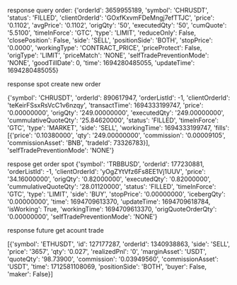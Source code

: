 response query order:
{'orderId': 3659955189,
 'symbol': 'CHRUSDT',
 'status': 'FILLED',
 'clientOrderId': 'GOxfKxvmFDeMngj7efTTJC',
 'price': '0.1102',
 'avgPrice': '0.1102',
 'origQty': '50',
 'executedQty': '50',
 'cumQuote': '5.5100',
 'timeInForce': 'GTC',
 'type': 'LIMIT',
 'reduceOnly': False,
 'closePosition': False,
 'side': 'SELL',
 'positionSide': 'BOTH',
 'stopPrice': '0.0000',
 'workingType': 'CONTRACT_PRICE',
 'priceProtect': False,
 'origType': 'LIMIT',
 'priceMatch': 'NONE',
 'selfTradePreventionMode': 'NONE',
 'goodTillDate': 0,
 'time': 1694280485055,
 'updateTime': 1694280485055}

 response spot create new order

 {'symbol': 'CHRUSDT',
 'orderId': 890617947,
 'orderListId': -1,
 'clientOrderId': 'teKeirFSsxRsVcC1v6nzqy',
 'transactTime': 1694333199747,
 'price': '0.00000000',
 'origQty': '249.00000000',
 'executedQty': '249.00000000',
 'cummulativeQuoteQty': '25.84620000',
 'status': 'FILLED',
 'timeInForce': 'GTC',
 'type': 'MARKET',
 'side': 'SELL',
 'workingTime': 1694333199747,
 'fills': [{'price': '0.10380000',
   'qty': '249.00000000',
   'commission': '0.00009105',
   'commissionAsset': 'BNB',
   'tradeId': 73326783}],
 'selfTradePreventionMode': 'NONE'}

 respose get order spot
 {'symbol': 'TRBBUSD',
 'orderId': 177230881,
 'orderListId': -1,
 'clientOrderId': 'yOgZYtVfz6Fs8EE1Vj1UUV',
 'price': '34.16000000',
 'origQty': '0.82000000',
 'executedQty': '0.82000000',
 'cummulativeQuoteQty': '28.01120000',
 'status': 'FILLED',
 'timeInForce': 'GTC',
 'type': 'LIMIT',
 'side': 'BUY',
 'stopPrice': '0.00000000',
 'icebergQty': '0.00000000',
 'time': 1694709613370,
 'updateTime': 1694709618784,
 'isWorking': True,
 'workingTime': 1694709613370,
 'origQuoteOrderQty': '0.00000000',
 'selfTradePreventionMode': 'NONE'}


response future get acount trade

[{'symbol': 'ETHUSDT', 'id': 127177287, 'orderId': 1340938863, 'side': 'SELL', 'price': '3657', 'qty': '0.027', 'realizedPnl': '0', 'marginAsset': 'USDT', 'quoteQty': '98.73900', 'commission': '0.03949560', 'commissionAsset': 'USDT', 'time': 1712581108069, 'positionSide': 'BOTH', 'buyer': False, 'maker': False}]
